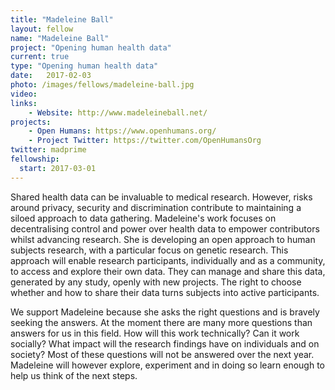 ```yaml
---
title: "Madeleine Ball"
layout: fellow
name: "Madeleine Ball"
project: "Opening human health data"
current: true
type: "Opening human health data"
date:   2017-02-03
photo: /images/fellows/madeleine-ball.jpg
video: 
links:
    - Website: http://www.madeleineball.net/
projects:
    - Open Humans: https://www.openhumans.org/
    - Project Twitter: https://twitter.com/OpenHumansOrg
twitter: madprime
fellowship:
  start: 2017-03-01
---
```

Shared health data can be invaluable to medical research. However, risks around privacy, security and discrimination contribute to maintaining a siloed approach to data gathering. Madeleine's work focuses on decentralising control and power over health data to empower contributors whilst advancing research. She is developing an open approach to human subjects research, with a particular focus on genetic research. This approach will enable research participants, individually and as a community, to access and  explore their own data. They can manage and share this data, generated by any  study, openly with new projects. The right to choose whether and how to share their data turns subjects into active participants. 

We support Madeleine because she asks the right questions and is bravely seeking the answers. At the moment there are many more questions than answers for us in this field. How will this work technically? Can it work socially? What impact will the research  findings have on individuals and on society? Most of these questions will not be answered over the next year. Madeleine will however explore, experiment and in doing so learn enough to help us think of the next steps.